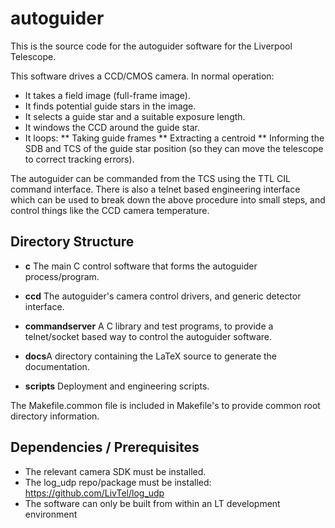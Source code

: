 # autoguider

This is the source code for the autoguider software for the Liverpool Telescope.

This software drives a CCD/CMOS camera. In normal operation:
* It takes a field image (full-frame image).
* It finds potential guide stars in the image.
* It selects a guide star and a suitable exposure length.
* It windows the CCD around the guide star.
* It loops:
** Taking guide frames
** Extracting a centroid
** Informing the SDB and TCS of the guide star position (so they can move the telescope to correct tracking errors).

The autoguider can be commanded from the TCS using the TTL CIL command interface. There is also a telnet based
engineering interface which can be used to break down the above procedure into small steps, and control things like the CCD camera temperature.

## Directory Structure

* **c** The main C control software that forms the autoguider process/program.
* **ccd** The autoguider's camera control drivers, and generic detector interface.
* **commandserver** A C library and test programs, to provide a telnet/socket based way to control the autoguider software.
* **docs**A directory containing the LaTeX source to generate the documentation.

* **scripts** Deployment and engineering scripts.

The Makefile.common file is included in Makefile's to provide common root directory information.

## Dependencies / Prerequisites

* The relevant camera SDK must be installed.
* The log_udp repo/package must be installed: https://github.com/LivTel/log_udp
* The software can only be built from within an LT development environment
